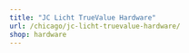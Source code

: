 ```yaml
---
title: "JC Licht TrueValue Hardware"
url: /chicago/jc-licht-truevalue-hardware/
shop: hardware
---
```

